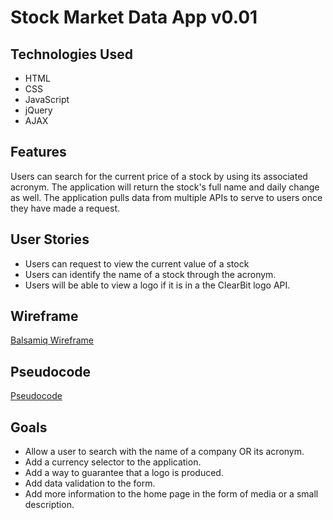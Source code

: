 # Stock Market Data App v0.01
## Technologies Used
* HTML
* CSS
* JavaScript
* jQuery
* AJAX
## Features
Users can search for the current price of a stock by using its associated acronym. The application will return the stock's full name and daily change as well. 
The application pulls data from multiple APIs to serve to users once they have made a request.
## User Stories
* Users can request to view the current value of a stock
* Users can identify the name of a stock through the acronym.
* Users will be able to view a logo if it is in a the ClearBit logo API.
## Wireframe
[Balsamiq Wireframe](https://balsamiq.cloud/siuhwm9/psuebbq)
## Pseudocode
[Pseudocode](https://drive.google.com/file/d/14o57qOiqKLFNRfv4N-TSPakvKmoaIogk/view?usp=sharing)
## Goals
* Allow a user to search with the name of a company OR its acronym.
* Add a currency selector to the application.
* Add a way to guarantee that a logo is produced.
* Add data validation to the form.
* Add more information to the home page in the form of media or a small description.